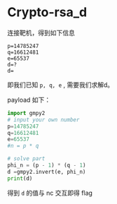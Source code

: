 # Crypto-rsa_d

 连接靶机，得到如下信息
```shell
p=14785247
q=16612481
e=65537
d=?
d=
```
即我们已知 `p, q, e` , 需要我们求解d。

payload 如下：

```python
import gmpy2
# input your own number
p=14785247
q=16612481
e=65537
#n = p * q

# solve part
phi_n = (p - 1) * (q - 1)
d =gmpy2.invert(e, phi_n)
print(d)
```

得到 `d` 的值与 nc 交互即得 flag